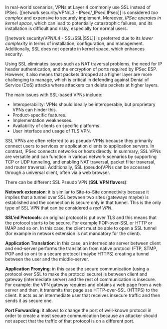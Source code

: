 
In real-world scenarios, VPNs at Layer 4 commonly use SSL instead of IPSec. [[network security/VPN/L3 - IPsec/_IPsec|IPsec]] is considered *too complex* and expensive to securely implement. Moreover, *IPSec operates in kernel space*, which can lead to potentially catastrophic failures, and its installation is difficult and risky, especially for normal users.

[[network security/VPN/L4 - SSL/SSL|SSL]] is preferred due to its *lower complexity* in terms of installation, configuration, and management. Additionally, SSL does not operate in kernel space, which enhances security.

Using SSL eliminates issues such as NAT traversal problems, the need for IP header authentication, and the encryption of ports required by IPSec ESP. However, it also means that packets dropped at a higher layer are more challenging to manage, which is critical in defending against Denial of Service (DoS) attacks where attackers can delete packets at higher layers.

The main issues with SSL-based VPNs include:
- Interoperability: VPNs should ideally be interoperable, but proprietary VPNs can hinder this.
- Product-specific features.
- Implementation weaknesses.
- Availability of clients on specific platforms.
- User interface and usage of TLS VPN.


SSL VPNs are often referred to as pseudo-VPNs because they primarily connect users to services or application clients to application servers. In contrast, IPSec connects networks or hosts directly.
In summary, SSL VPNs are versatile and can function in various network scenarios by supporting TCP or UDP tunneling, and enabling NAT traversal, packet filter traversal, and router traversal. Additionally, SSL (pseudo)VPNs can be accessed through a universal client, often via a web browser.

There can be different SSL Pseudo VPN (**SSL VPN flavors**):

**Network extension**: it is similar to Site-to-Site connectivity because it implies that a tunnel over SSL between two sites (gateways maybe) is established and the connection is secure only in that tunnel. This is the only type of SSL VPN that can be considered a *real VPN*.

**SSL’ed Protocols**: an original protocol is put over TLS and this means that the protocol starts to be secure. For example POP-over-SSL or HTTP or IMAP and so on. In this case, the client must be able to open a SSL tunnel (for example in network extension is not mandatory for the client).

**Application Translation**: in this case, an intermediate server between client and end-server performs the translation from native protocol (FTP, STMP, POP and so on) to a secure protocol (maybe HTTPS) creating a tunnel between the user and the middle-server.

**Application Proxying**: in this case the secure communication (using a protocol over SSL to make the protocol secure) is between client and gateway (intermediate server) and the rest of communication is insecure. For example: the VPN gateway requires and obtains a web page from a web server and then, it transmits that page use HTTP-over-SSL (HTTPS) to the client. It acts as an intermediate user that receives insecure traffic and then sends it as secure one.

**Port Forwarding**: it allows to change the port of well-known protocol in order to create a most secure communication because an attacker should not aspect that the traffic of that protocol is on a different port.
